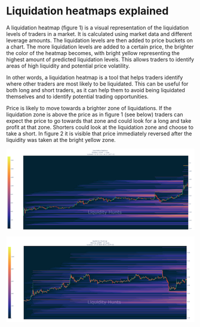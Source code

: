 # Liquidation heatmaps explained

A liquidation heatmap (figure 1) is a visual representation of the liquidation levels of traders in a market. It is calculated using market data and different leverage amounts. The liquidation levels are then added to price buckets on a chart. The more liquidation levels are added to a certain price, the brighter the color of the heatmap becomes, with bright yellow representing the highest amount of predicted liquidation levels. This allows traders to identify areas of high liquidity and potential price volatility.

In other words, a liquidation heatmap is a tool that helps traders identify where other traders are most likely to be liquidated. This can be useful for both long and short traders, as it can help them to avoid being liquidated themselves and to identify potential trading opportunities.

Price is likely to move towards a brighter zone of liquidations. If the liquidation zone is above the price as in figure 1 (see below) traders can expect the price to go towards that zone and could look for a long and take profit at that zone. Shorters could look at the liquidation zone and choose to take a short. In figure 2 it is visible that price immediately reversed after the liquidity was taken at the bright yellow zone.

![Figure 1: 7-Day heatmap of LOOMUSD. There is a bright yellow liquidation zone above the latest spike. Price could move towards that price to liquidate shorters.](/static/test1.png)

![Figure 2: Price completely reversed after hitting the bright yellow liquidation zone thus presenting a perfect entry for a short trade or an exit for a previous long trade.](/static/test2.png)
